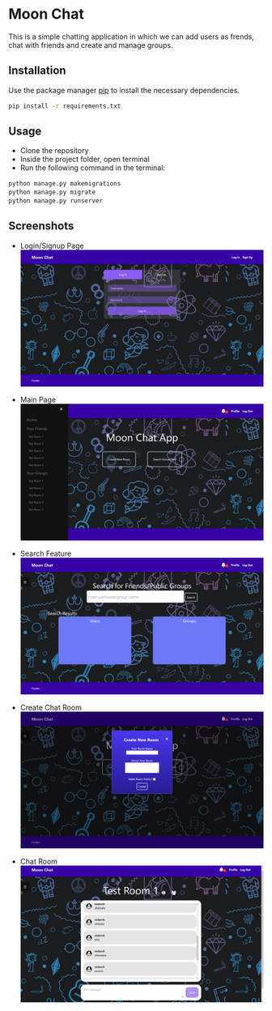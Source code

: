 # Moon Chat
This is a simple chatting application in which we can add users as frends,  chat with friends and create and manage groups.

## Installation
Use the package manager [pip](https://pip.pypa.io/en/stable/) to install the necessary dependencies.
```bash
pip install -r requirements.txt
```

## Usage
- Clone the repository
- Inside the project folder, open terminal
- Run the following command in the terminal:
```bash
python manage.py makemigrations
python manage.py migrate
python manage.py runserver
```

## Screenshots
- Login/Signup Page
![alt text](screenshots/login_signup.png)

- Main Page
![alt text](screenshots/mainpage.png)

- Search Feature
![alt text](screenshots/search.png)

- Create Chat Room
![alt text](screenshots/create_room.png)

- Chat Room
![alt text](screenshots/chatroom.png)